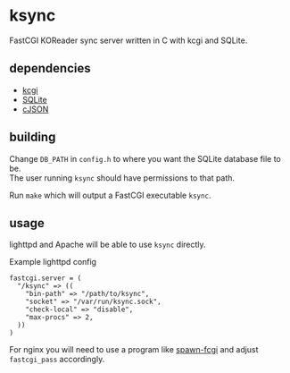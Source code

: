 # ksync

FastCGI KOReader sync server written in C with kcgi and SQLite.

## dependencies
* [kcgi](https://github.com/kristapsdz/kcgi)
* [SQLite](https://www.sqlite.org/)
* [cJSON](https://github.com/DaveGamble/cJSON)

## building
Change `DB_PATH` in `config.h` to where you want the SQLite database file to be.  
The user running `ksync` should have permissions to that path.

Run `make` which will output a FastCGI executable `ksync`.

## usage
lighttpd and Apache will be able to use `ksync` directly.

Example lighttpd config
```
fastcgi.server = (
  "/ksync" => ((
    "bin-path" => "/path/to/ksync",
    "socket" => "/var/run/ksync.sock",
    "check-local" => "disable",
    "max-procs" => 2,
  ))
)
```

For nginx you will need to use a program like [spawn-fcgi](https://github.com/lighttpd/spawn-fcgi) and adjust `fastcgi_pass` accordingly.
